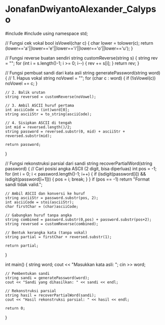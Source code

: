# JonafanDwiyantoAlexander_Calypso
#include <iostream>
#include <string>
using namespace std;

// Fungsi cek vokal
bool isVowel(char c) {
    char lower = tolower(c);
    return (lower=='a'||lower=='e'||lower=='i'||lower=='o'||lower=='u');
}

// Fungsi reverse buatan sendiri
string customReverse(string s) {
    string rev = "";
    for (int i = s.length()-1; i >= 0; i--) {
        rev += s[i];
    }
    return rev;
}

// Fungsi pembuat sandi dari kata asli
string generatePassword(string word) {
    // 1. Hapus vokal
    string noVowel = "";
    for (char c : word) {
        if (!isVowel(c)) noVowel += c;
    }

    // 2. Balik urutan
    string reversed = customReverse(noVowel);

    // 3. Ambil ASCII huruf pertama
    int asciiCode = (int)word[0];
    string asciiStr = to_string(asciiCode);

    // 4. Sisipkan ASCII di tengah
    int mid = reversed.length()/2;
    string password = reversed.substr(0, mid) + asciiStr + reversed.substr(mid);

    return password;
}

// Fungsi rekonstruksi parsial dari sandi
string recoverPartialWord(string password) {
    // Cari posisi angka ASCII (2 digit, bisa diperluas)
    int pos = -1;
    for (int i = 0; i < password.length()-1; i++) {
        if (isdigit(password[i]) && isdigit(password[i+1])) {
            pos = i;
            break;
        }
    }
    if (pos == -1) return "Format sandi tidak valid.";

    // Ambil ASCII dan konversi ke huruf
    string asciiStr = password.substr(pos, 2);
    int asciiCode = stoi(asciiStr);
    char firstChar = (char)asciiCode;

    // Gabungkan huruf tanpa angka
    string combined = password.substr(0,pos) + password.substr(pos+2);
    string reversed = customReverse(combined);

    // Bentuk kerangka kata (tanpa vokal)
    string partial = firstChar + reversed.substr(1);

    return partial;
}

int main() {
    string word;
    cout << "Masukkan kata asli: ";
    cin >> word;

    // Pembentukan sandi
    string sandi = generatePassword(word);
    cout << "Sandi yang dihasilkan: " << sandi << endl;

    // Rekonstruksi parsial
    string hasil = recoverPartialWord(sandi);
    cout << "Hasil rekonstruksi parsial: " << hasil << endl;

    return 0;
}
